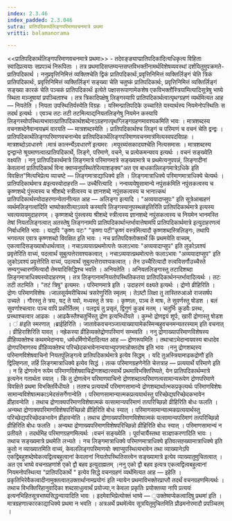 ```yaml
---
index: 2.3.46
index_padded: 2.3.046
sutra: प्रातिपदिकार्थलिङ्गपरिमाणवचनमात्रे प्रथमा
vritti: balamanorama

---
```

<<प्रातिपदिकार्थलिङ्गपरिमाणवचनमात्रे प्रथमा>> - तदेवङ्ङ्याप्प्रातिपदिका॑दित्यधिकृत्य विहिताः स्वादिप्रत्ययाः सप्रपञ्चं निरूपिताः । तत्र प्रथमादिसप्तम्यन्तसप्तविभक्तीनामर्थविशेषव्यवस्थां दर्शयितुमुपक्रमते-प्रातिपदिकार्थ । ननुप्रवृत्तिनिमित्तं व्यक्तिश्चेति द्विकं प्रातिपदिकार्थः॑,प्रवृत्तिनिमित्तं व्यक्तिर्लिङ्गं चेति त्रिकं प्रातिपदिकार्थः॑, प्रवृत्तिनिमित्तं व्यक्तिर्लिङ्गं सङ्ख्या चेति चतुष्कं प्रातिपदिकार्थः, प्रवृत्तिनिमित्तं व्यक्तिर्लिङ्गं सङ्ख्या कारकं चेति पञ्चकं प्रातिपदिकार्थः॑ इत्येते पक्षासरूपाणामेकशेष एकविभक्तौ॑स्त्रिया॑मित्यादिसूत्रेषु भाष्ये स्थिता मञ्जूषायां प्रपञ्चिताश्च । तत्र त्रिकादिपक्षेषु लिङ्गस्यापि प्रातिपदिकार्थत्वात्पृथग्ग्रहणं व्यर्थमित्यत आह — नियतेति । नियता उपस्थितिर्यस्येति विग्रहः । यस्मिन्प्रातिपदिके उच्चारिते यस्यार्थस्य नियमेनोपस्थितिः स तदर्थ इत्यर्थः । एवञ्च तटः तटी तटमित्याद्यनियतलिङ्गेषु नियमेन कस्यापि लिङ्गस्योपस्थित्यभावात्प्रातिपदिकार्थशब्देनाऽग्रहणात्पृथग्लिङ्गग्रहणमावश्यकमिति भावः । मात्रशब्दस्य वचनशब्देनैवान्वयभ्रमं वारयति — मात्रशब्दस्येति । प्रातिपदिकार्थश्च लिङ्गं च परिमाणं च वचनं चेति द्वन्द्वः । प्रातिपदिकार्थलिङ्गपरिमाणवचनान्येव प्रातिपदिकार्थलिङ्गपरिमाणवचनमात्र॑मित्यस्वपदविग्रहः । मात्रशब्दोऽवधारणे ।मात्रं कार्त्स्न्येऽवधारणे॑ इत्यमरः ।मयूरब्यंसकादयश्चेति नित्यसमासः । मात्रशब्दस्य द्वन्द्वान्ते श्रूयमाणत्वात्प्रातिपदिकार्थे, लिङ्गे, परिमाणे, वचने, च प्रत्येकमन्यवय इत्यर्थः । वचनं सङ्ख्येति वक्ष्यति । ननु प्रातिपदिकार्थमात्रे लिङ्गमात्रे परिमाणमात्रे सङ्ख्यामात्रे च प्रथमेत्यनुपपन्नं, लिङ्गादीनां केवलानां प्रातिपदिकार्थं विना क्वाप्यनुपस्थितेरित्याशङ्क्य"अत एव बाधकाल्लिङ्गमात्रेऽधिके इति विवक्षित"मित्यभिप्रेत्य व्याचष्टे — लिङ्गमात्राद्याधिक्ये इति । लिङ्गमात्राधिक्ये परिमाणमात्राधिक्ये चेत्यर्थः । प्रातिपदिकार्थमात्र #इत्यस्योदाहरति — उच्चैरित्यादि । नन्वव्ययेषुसामान्ये नपुंसक॑मिति नपुंसकत्वस्य च कृष्णशब्दे पुंस्त्वस्य च श्रीशब्दे स्त्रीत्वस्य च ज्ञानशब्दे नपुंसकत्वस्य च भानात्कथं प्रातिपदिकार्थस्योदाहरणान्येतानीत्यत आह — अलिङ्गा इत्यादि । "अव्ययादाप्सुपः" इति सूत्रेआब्ग्रहणं व्यर्थमलिङ्गत्वा॑दिति भाष्योक्तरीत्याऽव्यये कस्यापि लिङ्गस्यानुपस्थ#इतिरिति प्रातिपदिकार्थमात्रे इत्यस्य भवत्यव्ययमुदाहरणम् । कृष्णशब्दे पुंस्त्वस्य श्रीशब्दे स्त्रीत्वस्य ज्ञानशब्दे नपुंसकत्वस्य च नियमेन भानमस्ति तेषां नियतलिङ्गत्वात् अतस्तेषु लिङ्गनामपि प्रातिपदिकार्थान्तर्भावात्तेषामपि प्रातिपदिकार्थमात्रे इत्युदाहरणत्वं निर्बाधमिति भावः । यद्यपि "कृष्णः पटः" "कृष्णा पटी"कृष्णं वस्त्र॑मित्यादौ कृष्णशब्दस्त्रिलिङ्गः, तथापि भगवत्पर एवात्र कृष्णशब्दो विवक्षित इति भावः । नच प्रातिपदिक्तोक्तार्थे किं प्रथमयेति वाच्यम्, एकत्वादिसङ्ख्याबोधार्थत्वात् । नचाऽव्ययात्प्रथमोत्पत्तेः फलाऽभावः "अव्ययादाप्सुप" इति लुकोऽवश्यं प्रवृत्तेरिति वाच्यं, पदत्वार्थं सुबुत्पत्तेरावश्यकत्वात् । नचाऽव्ययात्प्रथमोत्पत्तेः फलाऽभावः "अव्ययादाप्सुप" इति लुकोऽवश्यं प्रवृत्तेरिति वाच्यं, पदत्वार्थं सुबुत्पत्तेरावश्यकत्वात् । तेन उच्चैरित्यादौ रुत्वविसर्गौउच्चैस्ते सम्यगुच्चारण॑मित्यादौ तेमयादिसिद्धिश्च भवति । अनियतेति । अनियतलिङ्गास्तु तटादिशब्दा लिङ्गमात्राधिक्यस्योदाहरणम् । तत्र लिङ्गानामनियतोपस्थितिकतया प्रातिपदिकार्थनन्तर्भावादित्यर्थः । तटः तटी तटमिति । "तटं त्रिषु" इत्यमरः । परिमाणमात्रे इति । उदाहरणं वक्ष्यते इत्यर्थः । द्रोणो व्रीहिरिति । द्रोणः परिमाणविशेषः ।जालसूर्यमरीचिस्थं त्रसरेणुरिति स्मृतम् । तेऽष्टौ लिक्षा तु तास्तिरुआओ राजसर्षप उच्यते । गौरस्तु ते त्रयः, षट् ते यवो, मध्यस्तु ते त्रयः । कृष्णलः, पञ्च ते माषः, ते सुवर्णस्तु षोडश । बलं सुवर्णाश्चत्वारः पञ्च वापि प्रकीर्तितम् । पलद्वयं तु प्रसृतं, द्विगुणं कुडबं मतम् । चतुर्भिः कुडवैः प्रस्थः, प्रस्थाश्चत्वार आढकः । आढकैस्तैश्चतुर्भिस्तु द्रोण इत्यभिधीयते । कुम्भो द्रोणद्वयं शूर्पः, खारी द्रोणास्तु षोडश । ॑ #इति स्मरणात् ।ब्राईहिरिति । जातावेकवचनञ्जात्याख्यायामेकस्मिन्बहुवचनमन्यतरस्याम् इति वचनात् । व्रीहिराशिरिति यावत् । नह्रेकस्या व्रीहिव्यक्तेद्र्रोणपरिमाणं सम्भवति । ननु द्रोणाख्यापरिमाणविशेषस्य व्रीहिव्यक्तेश्च कथमभेदान्वयः, धर्मधर्मिणोर्भेदादित्यत आह — द्रोणरूपमिति । तथाचाऽभेदान्वयवस्य बाधादेव द्रोणपरिमाणस्य व्रीहिव्यक्तेश्च परिच्छेदकभावेनान्वयाभ्युपगमान्नोक्तदोष इति भावः ।ननु द्रोणशब्दस्य परिमाणविशेषवाचिनो नियतपुंलिङ्गत्वे प्रातिपदिकार्थमात्रे इत्येव सिद्धम् । यदि तुअस्त्रियामाढकद्रोणौ॑ इति द्विलिह्गता, तर्हि लिङ्गमात्राधिक्ये इत्येव सिद्धं । तत्क परिमाणग्रहणेनेति चेत्तत्राह — प्रत्ययार्थे परिमाणे इति । न हि द्रोणत्वेन रूपेम परिमाणविशेषवाचिद्रोणशब्दात्स्वार्थे प्रथमाविभक्तिरिष्यते, येन प्रातिपदिकार्थम्मात्रे इत्यनेन गतार्थता स्यात् । किं तु द्रोणत्वेन परिमाणवाचिनो द्रोणशब्दात्परिमाणत्वसामान्यरूपेण द्रोणपरिमाणे विवक्षिते प्रथमा विभक्तिर्विधीयते । ततश्च प्रत्ययार्थे परिमाणसामान्ये द्रोणशब्दार्थात्भकप्रकृत्यर्थः परिमाणविशेषः सामान्यविशेषात्मकाऽभेदसंसर्गेणान्वेति । परिमाणसामान्यात्मकप्रत्ययार्थस्तु परिच्छेद्यपरिच्छेदकभावेन व्रीहावन्वेति । तथाच द्रोणाक्यपरिमाणविशेषात्मकं यत्सामान्यपरिमाणं तत्परिच्छिन्नो व्रीहिरिति बोधः फलति । अन्यथा द्रोणाक्यपरिमाणविशेषपरिच्छिन्नो व्रीहिरिति बोधः स्यात् । परिमाणसामान्यात्मकप्रत्ययार्थस्तु परिच्छेद्यपरिच्छेदकभावेन व्रीहावन्वेति । तथाच द्रोणाख्यपरिमाणविशेषात्मकं यत्सामान्यपरिमाणं तत्परिच्छिन्नो व्रीहिरिति बोधः फलति । अन्यथा द्रोणाख्यपरिमाणविशेषपरिच्छिन्नो व्रीहिरिति बोधः स्यात् । परिमाणसामान्यं न प्रतीयते । तदर्थमिह परिमाणग्रहणमित्यर्थः ।वचनं सङ्ख्येति । पूर्वाचार्यैस्तथा सञ्ज्ञाकरणादिति भावः । तथाच सङ्ख्यमात्रे प्रथमेति लभ्यते । नच लिङ्गमात्राधिक्ये परिमाणमात्राधिक्ये इतिवत्सह्ख्यामात्राधिक्ये इति कुतो न व्याख्यातमिति वाच्यं, केवललिङ्गपरिमाणयोः क्वाप्युपस्थित्यभावेन तथा व्याख्यानेऽपि एकद्विबहुशब्देष्वेकत्वद्वित्वबहुत्वानां केवलानां नियतोपस्थितिसत्त्वेन सङ्ख्यामात्रे इत्येव व्याख्यातुमुचितत्वात् । अत एव भाष्ये वचनग्रहणांशे एको द्वौ बहव इत्युदाह्मतम् ।ननु एको द्वौ बहव इत्यत्र एकत्वद्वित्वबहुत्वानां नियमनोपस्थित्या "प्रातिपदिकार्थे " इत्येव सिद्धे वचनग्रहणं व्यर्थमित्यत आह — इहेति । प्रकृतिभिरेवैकत्वादीनामुक्तत्वात्उक्तार्थानामप्रयोगः॑ इति न्यायेन प्रथमाविभक्तेरप्राप्तौ तदर्थं वचनग्रहणमित्यर्थः । तथाच विभक्तिरिहानुवादिका शब्दसाधुत्वार्थं प्रयोज्या,न केवला प्रकृतिः प्रयोक्तव्या नापि प्रत्ययः॑ इत्यनभिहितसूत्रभाष्यसिद्धन्यायादिति भावः । इदमेवाभिप्रेत्योक्तं भाष्ये — ॒उक्तेष्वप्येकत्वादिषु प्रथमा॑ इति । मात्रग्रहणात्कारकाद्याधिक्ये प्रथमा न भवति । अत्रअर्थे प्रथमे॑त्येव सूत्रयितुमुचितमिति प्रौढमनोरमादौ प्रपञ्चितम् । 